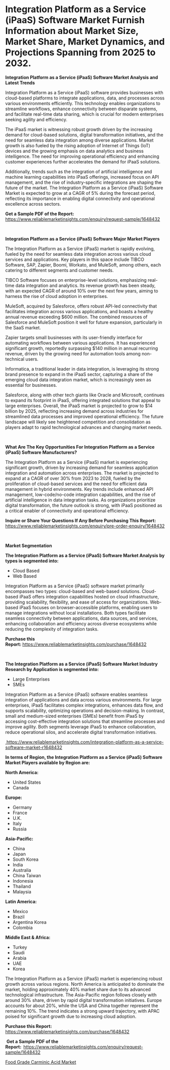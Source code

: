 <p><h1>Integration Platform as a Service (iPaaS) Software Market Furnish Information about Market Size, Market Share, Market Dynamics, and Projections Spanning from 2025 to 2032.</h1></p><p><strong>Integration Platform as a Service (iPaaS) Software Market Analysis and Latest Trends</strong></p>
<p><p>Integration Platform as a Service (iPaaS) software provides businesses with cloud-based platforms to integrate applications, data, and processes across various environments efficiently. This technology enables organizations to streamline workflows, enhance connectivity between disparate systems, and facilitate real-time data sharing, which is crucial for modern enterprises seeking agility and efficiency.</p><p>The iPaaS market is witnessing robust growth driven by the increasing demand for cloud-based solutions, digital transformation initiatives, and the need for seamless data integration among diverse applications. Market growth is also fueled by the rising adoption of Internet of Things (IoT) devices and the growing emphasis on data analytics and business intelligence. The need for improving operational efficiency and enhancing customer experiences further accelerates the demand for iPaaS solutions.</p><p>Additionally, trends such as the integration of artificial intelligence and machine learning capabilities into iPaaS offerings, increased focus on API management, and the rise of industry-specific integrations are shaping the future of the market. The Integration Platform as a Service (iPaaS) Software Market is expected to grow at a CAGR of 5% during the forecast period, reflecting its importance in enabling digital connectivity and operational excellence across sectors.</p></p>
<p><strong>Get a Sample PDF of the Report:&nbsp;</strong> <a href="https://www.reliablemarketinsights.com/enquiry/request-sample/1648432?utm_campaign=3289&utm_medium=2&utm_source=Github&utm_content=ia&utm_term=25032025&utm_id=integration-platform-as-a-service-ipaas-software">https://www.reliablemarketinsights.com/enquiry/request-sample/1648432</a></p>
<p>&nbsp;</p>
<p><strong>Integration Platform as a Service (iPaaS) Software Major Market Players</strong></p>
<p><p>The Integration Platform as a Service (iPaaS) market is rapidly evolving, fueled by the need for seamless data integration across various cloud services and applications. Key players in this space include TIBCO Software, SAP, Zapier, Boomi, Workato, and MuleSoft, among others, each catering to different segments and customer needs.</p><p>TIBCO Software focuses on enterprise-level solutions, emphasizing real-time data integration and analytics. Its revenue growth has been steady, with an expected CAGR of around 10% over the next few years, aiming to harness the rise of cloud adoption in enterprises.</p><p>MuleSoft, acquired by Salesforce, offers robust API-led connectivity that facilitates integration across various applications, and boasts a healthy annual revenue exceeding $600 million. The combined resources of Salesforce and MuleSoft position it well for future expansion, particularly in the SaaS market.</p><p>Zapier targets small businesses with its user-friendly interface for automating workflows between various applications. It has experienced significant growth, reportedly surpassing $140 million in annual recurring revenue, driven by the growing need for automation tools among non-technical users.</p><p>Informatica, a traditional leader in data integration, is leveraging its strong brand presence to expand in the iPaaS sector, capturing a share of the emerging cloud data integration market, which is increasingly seen as essential for businesses.</p><p>Salesforce, along with other tech giants like Oracle and Microsoft, continues to expand its footprint in iPaaS, offering integrated solutions that appeal to large enterprises. Overall, the iPaaS market is projected to grow to $14 billion by 2025, reflecting increasing demand across industries for streamlined data processes and improved operational efficiency. The future landscape will likely see heightened competition and consolidation as players adapt to rapid technological advances and changing market needs.</p></p>
<p>&nbsp;</p>
<p><strong>What Are The Key Opportunities For Integration Platform as a Service (iPaaS) Software Manufacturers?</strong></p>
<p><p>The Integration Platform as a Service (iPaaS) market is experiencing significant growth, driven by increasing demand for seamless application integration and automation across enterprises. The market is projected to expand at a CAGR of over 30% from 2023 to 2028, fueled by the proliferation of cloud-based services and the need for efficient data management in hybrid environments. Key trends include enhanced API management, low-code/no-code integration capabilities, and the rise of artificial intelligence in data integration tasks. As organizations prioritize digital transformation, the future outlook is strong, with iPaaS positioned as a critical enabler of connectivity and operational efficiency.</p></p>
<p><strong>Inquire or Share Your Questions If Any Before Purchasing This Report:</strong> <a href="https://www.reliablemarketinsights.com/enquiry/pre-order-enquiry/1648432?utm_campaign=3289&utm_medium=2&utm_source=Github&utm_content=ia&utm_term=25032025&utm_id=integration-platform-as-a-service-ipaas-software">https://www.reliablemarketinsights.com/enquiry/pre-order-enquiry/1648432</a></p>
<p>&nbsp;</p>
<p><strong>Market Segmentation</strong></p>
<p><strong>The Integration Platform as a Service (iPaaS) Software Market Analysis by types is segmented into:</strong></p>
<p><ul><li>Cloud Based</li><li>Web Based</li></ul></p>
<p><p>Integration Platform as a Service (iPaaS) software market primarily encompasses two types: cloud-based and web-based solutions. Cloud-based iPaaS offers integration capabilities hosted on cloud infrastructure, providing scalability, flexibility, and ease of access for organizations. Web-based iPaaS focuses on browser-accessible platforms, enabling users to manage integrations without local installations. Both types facilitate seamless connectivity between applications, data sources, and services, enhancing collaboration and efficiency across diverse ecosystems while reducing the complexity of integration tasks.</p></p>
<p><strong>Purchase this Report:&nbsp;</strong><a href="https://www.reliablemarketinsights.com/purchase/1648432?utm_campaign=3289&utm_medium=2&utm_source=Github&utm_content=ia&utm_term=25032025&utm_id=integration-platform-as-a-service-ipaas-software">https://www.reliablemarketinsights.com/purchase/1648432</a></p>
<p>&nbsp;</p>
<p><strong>The Integration Platform as a Service (iPaaS) Software Market Industry Research by Application is segmented into:</strong></p>
<p><ul><li>Large Enterprises</li><li>SMEs</li></ul></p>
<p><p>Integration Platform as a Service (iPaaS) software enables seamless integration of applications and data across various environments. For large enterprises, iPaaS facilitates complex integrations, enhances data flow, and supports scalability, optimizing operations and decision-making. In contrast, small and medium-sized enterprises (SMEs) benefit from iPaaS by accessing cost-effective integration solutions that streamline processes and improve agility. Both segments leverage iPaaS to enhance collaboration, reduce operational silos, and accelerate digital transformation initiatives.</p></p>
<p><a href="https://www.reliablemarketinsights.com/integration-platform-as-a-service-software-market-r1648432?utm_campaign=3289&utm_medium=2&utm_source=Github&utm_content=ia&utm_term=25032025&utm_id=integration-platform-as-a-service-ipaas-software">&nbsp;https://www.reliablemarketinsights.com/integration-platform-as-a-service-software-market-r1648432</a></p>
<p><strong>In terms of Region, the Integration Platform as a Service (iPaaS) Software Market Players available by Region are:</strong></p>
<p>
    <p> <strong> North America: </strong>
        <ul>
            <li>United States</li>
            <li>Canada</li>
        </ul>
        </p> 
    <p> <strong> Europe: </strong>
        <ul>
            <li>Germany</li>
            <li>France</li>
            <li>U.K.</li>
            <li>Italy</li>
            <li>Russia</li>
        </ul>
        </p> 
    <p> <strong> Asia-Pacific: </strong>
        <ul>
            <li>China</li>
            <li>Japan</li>
            <li>South Korea</li>
            <li>India</li>
            <li>Australia</li>
            <li>China Taiwan</li>
            <li>Indonesia</li>
            <li>Thailand</li>
            <li>Malaysia</li>
        </ul>
        </p> 
    <p> <strong> Latin America: </strong>
        <ul>
            <li>Mexico</li>
            <li>Brazil</li>
            <li>Argentina Korea</li>
            <li>Colombia</li>
        </ul>
        </p> 
    <p> <strong> Middle East & Africa: </strong>
        <ul>
            <li>Turkey</li>
            <li>Saudi</li>
            <li>Arabia</li>
            <li>UAE</li>
            <li>Korea</li>
        </ul>
    </p>
    </p>
<p><p>The Integration Platform as a Service (iPaaS) market is experiencing robust growth across various regions. North America is anticipated to dominate the market, holding approximately 40% market share due to its advanced technological infrastructure. The Asia-Pacific region follows closely with around 30% share, driven by rapid digital transformation initiatives. Europe accounts for about 20%, while the USA and China together represent the remaining 10%. The trend indicates a strong upward trajectory, with APAC poised for significant growth due to increasing cloud adoption.</p></p>
<p><strong>Purchase this Report: </strong><a href="https://www.reliablemarketinsights.com/purchase/1648432?utm_campaign=3289&utm_medium=2&utm_source=Github&utm_content=ia&utm_term=25032025&utm_id=integration-platform-as-a-service-ipaas-software">https://www.reliablemarketinsights.com/purchase/1648432</a></p>
<p>&nbsp;<strong>Get a Sample PDF of the Report:&nbsp;&nbsp;</strong><a href="https://www.reliablemarketinsights.com/enquiry/request-sample/1648432?utm_campaign=3289&utm_medium=2&utm_source=Github&utm_content=ia&utm_term=25032025&utm_id=integration-platform-as-a-service-ipaas-software">https://www.reliablemarketinsights.com/enquiry/request-sample/1648432</a></p>
<p><strong></strong></p>
<p><p><a href="https://github.com/shadnfamoza/Market-Research-Report-List-1/blob/main/food-grade-carminic-acid-market.md?utm_campaign=3289&utm_medium=2&utm_source=Github&utm_content=ia&utm_term=25032025&utm_id=integration-platform-as-a-service-ipaas-software">Food Grade Carminic Acid Market</a></p></p>